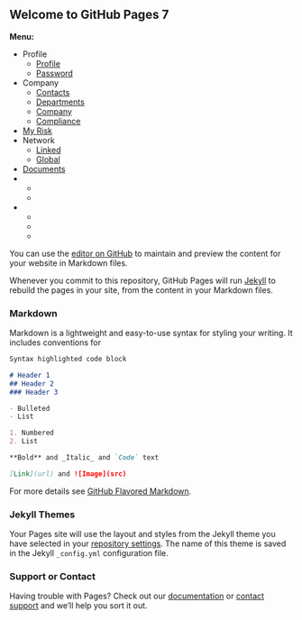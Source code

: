 ## Welcome to GitHub Pages 7

**Menu:**

- Profile
  - [Profile](Profile.md)
  - [Password](Password.md)
- Company
  - [Contacts](Contacts.md)
  - [Departments](Departments.md)
  - [Company](Company.md)
  - [Compliance](Compliance.md)
- [My Risk](MyRisk.md)
- Network
  - [Linked](Linked.md)
  - [Global](Global.md)
- [Documents](Documents.md)
- 
  - [](.md)
  - [](.md)
- 
  - [](.md)
  - [](.md)
  - 

You can use the [editor on GitHub](https://github.com/BlinovaAlexa/The_Compliance_Registry_Documentation/edit/main/README.md) to maintain and preview the content for your website in Markdown files.

Whenever you commit to this repository, GitHub Pages will run [Jekyll](https://jekyllrb.com/) to rebuild the pages in your site, from the content in your Markdown files.

### Markdown

Markdown is a lightweight and easy-to-use syntax for styling your writing. It includes conventions for

```markdown
Syntax highlighted code block

# Header 1
## Header 2
### Header 3

- Bulleted
- List

1. Numbered
2. List

**Bold** and _Italic_ and `Code` text

[Link](url) and ![Image](src)
```

For more details see [GitHub Flavored Markdown](https://guides.github.com/features/mastering-markdown/).

### Jekyll Themes

Your Pages site will use the layout and styles from the Jekyll theme you have selected in your [repository settings](https://github.com/BlinovaAlexa/The_Compliance_Registry_Documentation/settings/pages). The name of this theme is saved in the Jekyll `_config.yml` configuration file.

### Support or Contact

Having trouble with Pages? Check out our [documentation](https://docs.github.com/categories/github-pages-basics/) or [contact support](https://support.github.com/contact) and we’ll help you sort it out.
